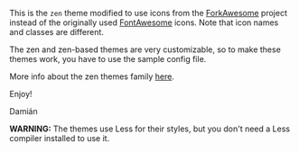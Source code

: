 This is the `zen` theme modified to use icons from the [ForkAwesome](https://forkawesome.github.io) project instead of the originally used [FontAwesome](http://fontawesome.io) icons. Note that icon names and classes are different.

The zen and zen-based themes are very customizable, so to make these themes work, you have to use the sample config file.

More info about the zen themes family [here](http://www.damian.oquanta.info/posts/nikolas-zen-theme-finally-released.html).

Enjoy!

Damián

**WARNING:** The themes use Less for their styles, but you don't need a Less compiler installed to use it.
